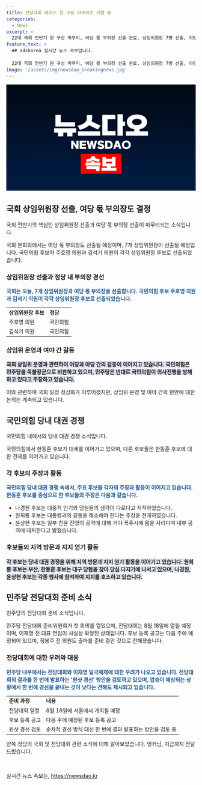 ```yaml
---
title: 전당대회 레이스 원 구성 마무리로 가열 중
categories:
  - News
excerpt: >
  22대 국회 전반기 원 구성 마무리, 여당 몫 부의장 선출 완료. 상임의원장 7명 선출, 야당 단독으로 11명 선출. 여당 몫 부의장에는 4선 박덕흠 vs 6선 주호영 경쟁. 상임위 운영 논란 속 현안 처리에 주력. 국민의힘 당권 경쟁 4파전. 한동훈 후보 대세론, 주요 후보들 견제 및 공방. 민주당 전당대회 준비, 이재명 전 대표 연임 확정 등 정비 중.
feature_text: >
  ## adskorea 실시간 뉴스 속보입니다.

  22대 국회 전반기 원 구성 마무리, 여당 몫 부의장 선출 완료. 상임의원장 7명 선출, 야당 단독으로 11명 선출. 여당 몫 부의장에는 4선 박덕흠 vs 6선 주호영 경쟁. 상임위 운영 논란 속 현안 처리에 주력. 국민의힘 당권 경쟁 4파전. 한동훈 후보 대세론, 주요 후보들 견제 및 공방. 민주당 전당대회 준비, 이재명 전 대표 연임 확정 등 정비 중.
image: '/assets/img/newsdao_breakingnews.jpg'
---
```


<p><img src="/assets/img/newsdao_breakingnews.jpg" alt="adskorea 속보" /></p>

<h2 data-ke-size="size26">국회 상임위원장 선출, 여당 몫 부의장도 결정</h2>

<p>국회 전반기의 핵심인 상임위원장 선출과 여당 몫 부의장 선출이 마무리되는 소식입니다.</p>

<p data-ke-size="size16">국회 본회의에서는 여당 몫 부의장도 선출될 예정이며, 7개 상임위원장이 선출될 예정입니다. 국민의힘 후보자 주호영 의원과 김석기 의원이 각각 상임위원장 후보로 선출되었습니다.</p>

<h3>상임위원장 선출과 정당 내 부의장 경선</h3>

<p><b><span style="color: #1a5490;">국회는 오늘, 7개 상임위원장과 여당 몫 부의장을 선출합니다. 국민의힘 후보 주호영 의원과 김석기 의원이 각각 상임위원장 후보로 선출되었습니다.</span></b></p>

<table>
  <tr>
    <td><b>상임위원장 후보</b></td>
    <td><b>정당</b></td>
  </tr>
  <tr>
    <td>주호영 의원</td>
    <td>국민의힘</td>
  </tr>
  <tr>
    <td>김석기 의원</td>
    <td>국민의힘</td>
  </tr>
</table>

<h3>상임위 운영과 여야 간 갈등</h3>

<p><b><span style="background-color: #21538527;">국회 상임위 운영과 관련하여 여당과 야당 간의 갈등이 이어지고 있습니다. 국민의힘은 민주당을 독불장군으로 비판하고 있으며, 민주당은 반대로 국민의힘이 의사진행을 방해하고 있다고 주장하고 있습니다.</span></b></p>

<p data-ke-size="size16">이와 관련하여 국회 일정 정상화가 이루어졌지만, 상임위 운영 및 여야 간의 현안에 대한 논의는 계속되고 있습니다.</p>

<h2 data-ke-size="size26">국민의힘 당내 대권 경쟁</h2>

<p>국민의힘 내에서의 당내 대권 경쟁 소식입니다.</p>

<p data-ke-size="size16">국민의힘에서 한동훈 후보가 대세를 이어가고 있으며, 다른 후보들은 한동훈 후보에 대한 견제를 이어가고 있습니다.</p>

<h3>각 후보의 주장과 활동</h3>

<p><b><span style="color: #1a5490;">국민의힘 당내 대권 경쟁 속에서, 주요 후보들 각자의 주장과 활동이 이어지고 있습니다. 한동훈 후보를 중심으로 한 후보들의 주장은 다음과 같습니다.</span></b></p>

<ul>
  <li>나경원 후보는 대중적 인기와 당원들의 생각이 다르다고 지적하였습니다.</li>
  <li>원희룡 후보는 대통령과의 갈등을 해소해야 한다는 주장을 전개하였습니다.</li>
  <li>윤상현 후보는 일부 친윤 진영의 공격에 대해 거야 폭주시에 몸을 사리다며 내부 공격에 대처한다고 밝혔습니다.</li>
</ul>

<h3>후보들의 지역 방문과 지지 얻기 활동</h3>

<p><b><span style="background-color: #21538527;">각 후보는 당내 대권 경쟁을 위해 지역 방문과 지지 얻기 활동을 이어가고 있습니다. 원희룡 후보는 부산, 한동훈 후보는 대구 당협을 찾아 당심 다지기에 나서고 있으며, 나경원, 윤상현 후보는 각종 행사에 참석하여 지지를 호소하고 있습니다.</span></b></p>

<h2 data-ke-size="size26">민주당 전당대회 준비 소식</h2>

<p>민주당의 전당대회 준비 소식입니다.</p>

<p data-ke-size="size16">민주당 전당대회 준비위원회가 첫 회의를 열었으며, 전당대회는 8월 18일에 열릴 예정이며, 이재명 전 대표 연임이 사실상 확정된 상태입니다. 후보 등록 공고는 다음 주에 예정되어 있으며, 정봉주 전 의원도 출마를 준비 중인 것으로 전해졌습니다.</p>

<h3>전당대회에 대한 우려와 대응</h3>

<p><b><span style="color: #1a5490;">민주당 내부에서는 전당대회와 이재명 일극체제에 대한 우려가 나오고 있습니다. 전당대회의 결과를 한 번에 발표하는 '원샷 경선' 방안을 검토하고 있으며, 압승이 예상되는 상황에서 한 번에 경선을 끝내는 것이 낫다는 견해도 제시되고 있습니다.</span></b></p>

<table>
  <tr>
    <td><b>준비 과정</b></td>
    <td><b>내용</b></td>
  </tr>
  <tr>
    <td>전당대회 일정</td>
    <td>8월 18일에 서울에서 개최될 예정</td>
  </tr>
  <tr>
    <td>후보 등록 공고</td>
    <td>다음 주에 예정된 후보 등록 공고</td>
  </tr>
  <tr>
    <td>원샷 경선 검토</td>
    <td>순차적 경선 방식 대신 한 번에 결과 발표하는 방안을 검토 중</td>
  </tr>
</table>

<p data-ke-size="size16">양쪽 정당의 국회 및 전당대회 관련 소식에 대해 알아보았습니다. 앵커님, 지금까지 전달드렸습니다.</p>

<p data-ke-size="size16">&nbsp;</p>
실시간 뉴스 속보는, <a href="https://newsdao.kr" rel="dofollow">https://newsdao.kr</a>


